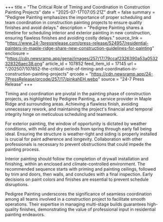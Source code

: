 +++
title = "The Critical Role of Timing and Coordination in Construction Painting Projects"
date = "2025-07-17T07:05:21Z"
draft = false
summary = "Pedigree Painting emphasizes the importance of proper scheduling and team coordination in construction painting projects to ensure quality finishes and avoid delays."
description = "Pedigree Painting shares a timeline for scheduling interior and exterior painting in new construction, ensuring flawless finishes and avoiding costly delays."
source_link = "https://www.24-7pressrelease.com/press-release/524957/residential-painters-in-maple-ridge-share-new-construction-guidelines-for-painting"
enclosure = "https://cdn.newsramp.app/genai/images/257/17/79ccaf2326390a53a0532328326aec38.png"
article_id = 107852
feed_item_id = 17145
url = "/202507/107852-the-critical-role-of-timing-and-coordination-in-construction-painting-projects"
qrcode = "https://cdn.newsramp.app/24-7PressRelease/qrcode/257/17/pinkahEH.webp"
source = "24-7 Press Release"
+++

<p>Timing and coordination are pivotal in the painting phase of construction projects, as highlighted by Pedigree Painting, a service provider in Maple Ridge and surrounding areas. Achieving a flawless finish, avoiding unnecessary rework, and maintaining the project's financial and temporal integrity hinge on meticulous scheduling and teamwork.</p><p>For exterior painting, the window of opportunity is dictated by weather conditions, with mild and dry periods from spring through early fall being ideal. Ensuring the structure is weather-tight and siding is properly installed is crucial for paint adherence and longevity. Collaboration with other professionals is necessary to prevent obstructions that could impede the painting process.</p><p>Interior painting should follow the completion of drywall installation and finishing, within an enclosed and climate-controlled environment. The recommended sequence starts with priming and painting ceilings, followed by trim and doors, then walls, and concludes with a final inspection. Early decisions on paint colors and finishes are essential to prevent schedule disruptions.</p><p>Pedigree Painting underscores the significance of seamless coordination among all teams involved in a construction project to facilitate smooth operations. Their expertise in managing multi-stage builds guarantees high-quality finishes, demonstrating the value of professional input in residential painting endeavors.</p>